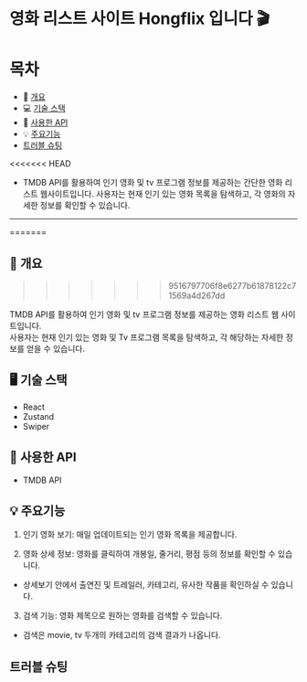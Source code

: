 # 영화 리스트 사이트 Hongflix 입니다 🎬

# 목차
- 📝 [개요](#-개요)
- 💻 [기술 스택](#-기술-스택)
- 🔎 [사용한 API](#-사용한-API)
- 💡 [주요기능](#-주요기능)
- [트러블 슈팅](#-트러블-슈팅)

<<<<<<< HEAD
* TMDB API를 활용하여 인기 영화 및 tv 프로그램 정보를 제공하는 간단한 영화 리스트 웹사이트입니다. 사용자는 현재 인기 있는 영화 목록을 탐색하고, 각 영화의 자세한 정보를 확인할 수 있습니다.


---
=======
## 📝 개요
>>>>>>> 9516797706f8e6277b61878122c71569a4d267dd

TMDB API를 활용하여 인기 영화 및 tv 프로그램 정보를 제공하는 영화 리스트 웹 사이트입니다. <br>
사용자는 현재 인기 있는 영화 및 Tv 프로그램 목록을 탐색하고, 각 해당하는 자세한 정보를 얻을 수 있습니다.


## 🖥️ 기술 스택

* React
* Zustand
* Swiper

## 🔎 사용한 API

* TMDB API

## 💡 주요기능

1. 인기 영화 보기: 매일 업데이트되는 인기 영화 목록을 제공합니다.

2. 영화 상세 정보: 영화를 클릭하여 개봉일, 줄거리, 평점 등의 정보를 확인할 수 있습니다.
  * 상세보기 안에서 출연진 및 트레일러, 카테고리, 유사한 작품을 확인하실 수 있습니다. 

3. 검색 기능: 영화 제목으로 원하는 영화를 검색할 수 있습니다.
  * 검색은 movie, tv 두개의 카테고리의 검색 결과가 나옵니다.

 ## 트러블 슈팅

 
